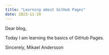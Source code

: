 ```yaml
---
title: "Learning about GitHub Pages"
date: 2023-11-19
---
```


Dear blog, 

Today I am learning the basics of GitHub Pages.

Sincerely,
Mikael Andersson
